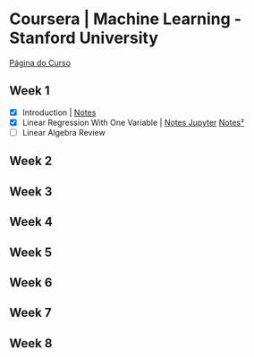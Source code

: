 # Coursera | Machine Learning - Stanford University 

[Página do Curso](https://www.coursera.org/learn/machine-learning/home/info)

## Week 1

 - [x] Introduction | [Notes]()
 - [x] Linear Regression With One Variable | [Notes Jupyter](https://github.com/akliemke/dailylog/blob/master/2018/MLCoursera/Week%201/Linear%20Regression%20and%20Cost%20Function.ipynb) [Notes²]()
 - [ ] Linear Algebra Review

## Week 2

## Week 3

## Week 4

## Week 5

## Week 6

## Week 7

## Week 8
